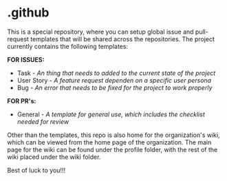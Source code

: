 # .github
This is a special repository, where you can setup global issue and pull-request templates that will be shared across the repositories. The project currently contains the following templates:

**FOR ISSUES:**
- Task - *An thing that needs to added to the current state of the project*
- User Story - *A feature request dependen on a specific user persona*
- Bug - *An error that needs to be fixed for the project to work properly*

**FOR PR's:**
- General - *A template for general use, which includes the checklist needed for review*

Other than the templates, this repo is also home for the organization's wiki, which can be viewed from the home page of the organization. The main page for the wiki can be found under the profile folder, with the rest of the wiki placed under the wiki folder.

Best of luck to you!!!